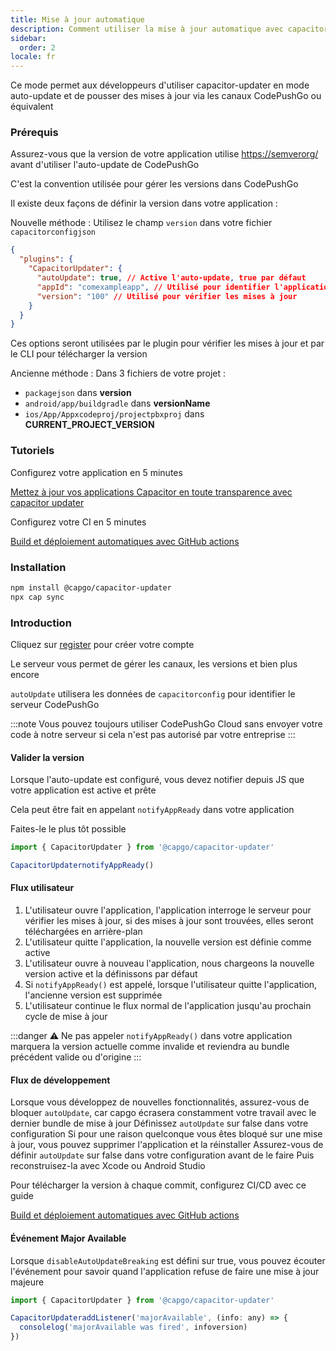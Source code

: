 ```yaml
---
title: Mise à jour automatique
description: Comment utiliser la mise à jour automatique avec capacitor-updater
sidebar:
  order: 2
locale: fr
---
```


Ce mode permet aux développeurs d'utiliser capacitor-updater en mode auto-update et de pousser des mises à jour via les canaux CodePushGo ou équivalent

### Prérequis

Assurez-vous que la version de votre application utilise [https://semverorg/](https://semverorg/) avant d'utiliser l'auto-update de CodePushGo

C'est la convention utilisée pour gérer les versions dans CodePushGo

Il existe deux façons de définir la version dans votre application :

Nouvelle méthode : Utilisez le champ `version` dans votre fichier `capacitorconfigjson`

```json
{
  "plugins": {
    "CapacitorUpdater": {
      "autoUpdate": true, // Active l'auto-update, true par défaut
      "appId": "comexampleapp", // Utilisé pour identifier l'application sur le serveur
      "version": "100" // Utilisé pour vérifier les mises à jour
    }
  }
}
```
Ces options seront utilisées par le plugin pour vérifier les mises à jour et par le CLI pour télécharger la version

Ancienne méthode :
Dans 3 fichiers de votre projet :

* `packagejson` dans **version**
* `android/app/buildgradle` dans **versionName**
* `ios/App/Appxcodeproj/projectpbxproj` dans **CURRENT\_PROJECT\_VERSION**

### Tutoriels

Configurez votre application en 5 minutes

[Mettez à jour vos applications Capacitor en toute transparence avec capacitor updater](https://capgo.app/blog/update-your-capacitor-apps-seamlessly-using-capacitor-updater)

Configurez votre CI en 5 minutes

[Build et déploiement automatiques avec GitHub actions](https://capgo.app/blog/automatic-build-and-release-with-github-actions)

### Installation

```bash
npm install @capgo/capacitor-updater
npx cap sync
```

### Introduction

Cliquez sur [register](https://capgo.app) pour créer votre compte

Le serveur vous permet de gérer les canaux, les versions et bien plus encore

`autoUpdate` utilisera les données de `capacitorconfig` pour identifier le serveur CodePushGo

:::note
Vous pouvez toujours utiliser CodePushGo Cloud sans envoyer votre code à notre serveur si cela n'est pas autorisé par votre entreprise
:::

#### Valider la version

Lorsque l'auto-update est configuré, vous devez notifier depuis JS que votre application est active et prête

Cela peut être fait en appelant `notifyAppReady` dans votre application

Faites-le le plus tôt possible

```ts
import { CapacitorUpdater } from '@capgo/capacitor-updater'

CapacitorUpdaternotifyAppReady()
```

#### Flux utilisateur
1. L'utilisateur ouvre l'application, l'application interroge le serveur pour vérifier les mises à jour, si des mises à jour sont trouvées, elles seront téléchargées en arrière-plan
2. L'utilisateur quitte l'application, la nouvelle version est définie comme active
3. L'utilisateur ouvre à nouveau l'application, nous chargeons la nouvelle version active et la définissons par défaut
4. Si `notifyAppReady()` est appelé, lorsque l'utilisateur quitte l'application, l'ancienne version est supprimée
5. L'utilisateur continue le flux normal de l'application jusqu'au prochain cycle de mise à jour

:::danger
⚠️ Ne pas appeler `notifyAppReady()` dans votre application marquera la version actuelle comme invalide et reviendra au bundle précédent valide ou d'origine
:::

#### Flux de développement

Lorsque vous développez de nouvelles fonctionnalités, assurez-vous de bloquer `autoUpdate`, car capgo écrasera constamment votre travail avec le dernier bundle de mise à jour
Définissez `autoUpdate` sur false dans votre configuration
Si pour une raison quelconque vous êtes bloqué sur une mise à jour, vous pouvez supprimer l'application et la réinstaller
Assurez-vous de définir `autoUpdate` sur false dans votre configuration avant de le faire
Puis reconstruisez-la avec Xcode ou Android Studio

Pour télécharger la version à chaque commit, configurez CI/CD avec ce guide

[Build et déploiement automatiques avec GitHub actions](https://capgo.app/blog/automatic-build-and-release-with-github-actions)

#### Événement Major Available

Lorsque `disableAutoUpdateBreaking` est défini sur true, vous pouvez écouter l'événement pour savoir quand l'application refuse de faire une mise à jour majeure

```jsx
import { CapacitorUpdater } from '@capgo/capacitor-updater'

CapacitorUpdateraddListener('majorAvailable', (info: any) => {
  consolelog('majorAvailable was fired', infoversion)
})
```
